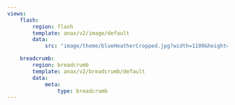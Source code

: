```yaml
---
views:
    flash:
        region: flash
        template: anax/v2/image/default
        data:
            src: "image/theme/blueHeatherCropped.jpg?width=1100&height=150&crop-to-fit&area=60,0,30,0"

    breadcrumb:
        region: breadcrumb
        template: anax/v2/breadcrumb/default
        data:
            meta:
                type: breadcrumb
---
```

